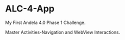 # ALC-4-App
My First Andela 4.0 Phase 1 Challenge.

Master Activities-Navigation and WebView Interactions.
